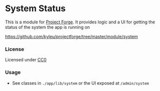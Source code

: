 <!--- Content managed by Project Forge, see [projectforge.md] for details. -->
# System Status

This is a module for [Project Forge](https://projectforge.dev). It provides logic and a UI for getting the status of the system the app is running on

https://github.com/kyleu/projectforge/tree/master/module/system

### License 

Licensed under [CC0](https://creativecommons.org/publicdomain/zero/1.0)

### Usage

- See classes in `./app/lib/system` or the UI exposed at `/admin/system`

